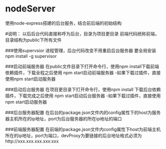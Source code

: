 # nodeServer
使用node-express搭建的后台服务，结合前后端的初始结构

#说明：
以后后台代码直接称呼为后台，目录为项目更目录
前端代码统称前端，目录结构为public下所有文件


###使用supervsior 进程管理，后台代码改变不用重启后台服务器
要全局安装
npm install -g supervisor

###启动前端服务器
在public文件目录下打开命令行，使用npm install下载前端依赖插件，下载全程之后使用 npm start启动前端服务器
-如果下载过插件，直接使用npm start启动服务器

###启动后台服务器
在项目更目录下打开命令行，使用npm install 下载后台依赖插件，下载完成之后使用 npm start启动后台服务器
-如果下载过插件，直接使用npm start启动服务器

###后台服务器配置
在后台的package.json文件内的config属性下的host为服务器主机所在的ip地址，port为后台服务器的所在ip地址的端口

###前端服务器配置
在前端的package.json文件内config属性下host为前端主机所在的ip地址，port为端口，devProxy为要链接的后台地址格式必须为http://xxx.xxx.xxx.xxx:xxx
